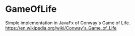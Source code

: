 # GameOfLife
Simple implementation in JavaFx of Conway's Game of Life.
https://en.wikipedia.org/wiki/Conway's_Game_of_Life
